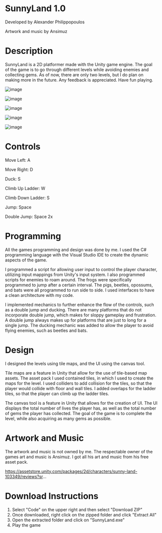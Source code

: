 # SunnyLand 1.0

Developed by Alexander Philippopoulos

Artwork and music by Ansimuz

# Description
SunnyLand is a 2D platformer made with the Unity game engine. The goal of the game is to go through different levels while avoiding enemies and collecting gems. As of now, there are only two levels, but I do plan on making more in the future. Any feedback is appreciated. Have fun playing.

![image](https://github.com/ajax815/SunnyLand-1.0/assets/161390808/4e4cb9e6-9da9-4bf5-89b0-6df5b5bb86a8)

![image](https://github.com/ajax815/SunnyLand-1.0/assets/161390808/c9574c5d-cf79-45c3-8417-1309dd7ab592)

![image](https://github.com/ajax815/SunnyLand-1.0/assets/161390808/7ac7cb2e-9a8c-4398-ba86-d7d2d5326f82)

![image](https://github.com/ajax815/SunnyLand-1.0/assets/161390808/2e179da9-4627-4d8f-8ac7-7a1afcd247be)

![image](https://github.com/ajax815/SunnyLand-1.0/assets/161390808/42d7de29-4830-45f2-a7ed-8dc49015b1b0)

# Controls
Move Left: A

Move Right: D

Duck: S

Climb Up Ladder: W

Climb Down Ladder: S

Jump: Space

Double Jump: Space 2x


# Programming
All the games programming and design was done by me. I used the C# programming language with the Visual Studio IDE to create the dynamic aspects of the game.

I programmed a script for allowing user input to control the player character, utilizing input mappings from Unity's input system. I also programmed scripts for enemies to roam around. The frogs were specifically programmed to jump after a certain interval. The pigs, beetles, opossums, and bats were all programmed to run side to side. I used interfaces to have a clean architecture with my code.

I implemented mechanics to further enhance the flow of the controls, such as a double jump and ducking. There are many platforms that do not incorporate double jump, which makes for sloppy gameplay and frustration. A double jump always makes up for platforms that are just to long for a single jump. The ducking mechanic was added to allow the player to avoid flying enemies, such as beetles and bats.


# Design
I designed the levels using tile maps, and the UI using the canvas tool. 

Tile maps are a feature in Unity that allow for the use of tile-based map assets. The asset pack I used contained tiles, in which I used to create the maps for the level. I used colliders to add collision for the tiles, so that the player would collide with floor and wall tiles. I added overlaps for the ladder tiles, so that the player can climb up the ladder tiles. 

The canvas tool is a feature in Unity that allows for the creation of UI. The UI displays the total number of lives the player has, as well as the total number of gems the player has collected. The goal of the game is to complete the level, while also acquiring as many gems as possible. 

# Artwork and Music
The artwork and music is not owned by me. The respectable owner of the games art and music is Ansimuz. I got all his art and music from his free asset pack.

https://assetstore.unity.com/packages/2d/characters/sunny-land-103349/reviews?sr...


# Download Instructions
1. Select "Code" on the upper right and then select "Download ZIP"
2. Once downloaded, right click on the zipped folder and click "Extract All"
3. Open the extracted folder and click on "SunnyLand.exe"
4. Play the game
